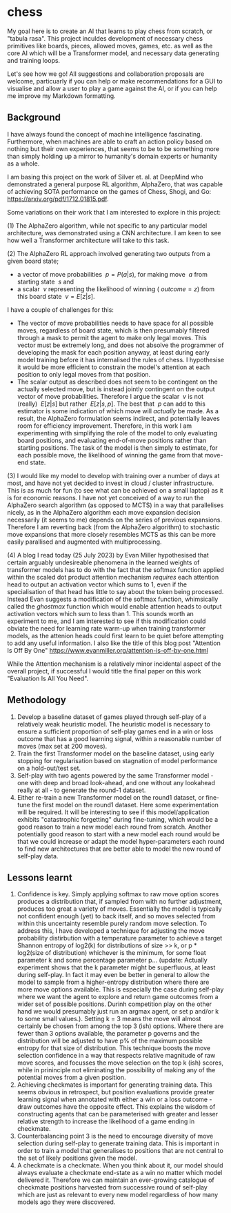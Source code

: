 # chess
My goal here is to create an AI that learns to play chess from scratch, or "tabula rasa". This project inculdes development of necessary chess primitives like boards, pieces, allowed moves, games, etc. as well as the core AI which will be a Transformer model, and necessary data generating and training loops.

Let's see how we go! All suggestions and collaboration proposals are welcome, particuarly if you can help or make recommendations for a GUI to visualise and allow a user to play a game against the AI, or if you can help me improve my Markdown formatting.

## Background
I have always found the concept of machine intelligence fascinating. Furthermore, when machines are able to craft an action policy based on nothing but their own experiences, that seems to be to be something more than simply holding up a mirror to humanity's domain experts or humanity as a whole.

I am basing this project on the work of Silver et. al. at DeepMind who demonstrated a general purpose RL algorithm, AlphaZero, that was capable of achieving SOTA performance on the games of Chess, Shogi, and Go: https://arxiv.org/pdf/1712.01815.pdf.

Some variations on their work that I am interested to explore in this project:

(1) The AlphaZero algorithm, while not specific to any particular model architecture, was demonstrated using a CNN architecture. I am keen to see how well a Transformer architecture will take to this task.

(2) The AlphaZero RL approach involved generating two outputs from a given board state;
 - a vector of move probabilities $\ p = P(a|s)$, for making move $\ a$ from starting state $\ s$ and
 - a scalar $\ v$ representing the likelihood of winning ($\ outcome = z$) from this board state $\ v = E[z|s]$.
 
I have a couple of challenges for this:
 - The vector of move probabilities needs to have space for all possible moves, regardless of board state, which is then presumably filtered through a mask to permit the agent to make only legal moves. This vector must be extremely long, and does not absolve the programmer of developing the mask for each position anyway, at least during early model training before it has internalised the rules of chess. I hypothesise it would be more efficient to constrain the model's attention at each position to only legal moves from that position.
 - The scalar output as described does not seem to be contingent on the actually selected move, but is instead jointly contingent on the output vector of move probabilities. Therefore I argue the scalar $\ v$ is not (really) $\ E[z|s]$ but rather $\ E[z|s,p]$. The best that $\ p$ can add to this estimator is some indication of which move will _actually_ be made. As a result, the AlphaZero formulation seems indirect, and potentially leaves room for efficiency improvement. Therefore, in this work I am experimenting with simplifying the role of the model to only evaluating board positions, and evaluating end-of-move positions rather than starting positions. The task of the model is then simply to estimate, for each possible move, the likelihood of winning the game from that move-end state.

(3) I would like my model to develop with training over a number of days at most, and have not yet decided to invest in cloud / cluster infrastructure. This is as much for fun (to see what can be achieved on a small laptop) as it is for economic reasons. I have not yet conceived of a way to run the AlphaZero search algorithm (as opposed to MCTS) in a way that parallelises nicely, as in the AlphaZero algorithm each move expansion decision necessarily (it seems to me) depends on the series of previous expansions. Therefore I am reverting back (from the AlphaZero algorithm) to stochastic move expansions that more closely resembles MCTS as this can be more easily parallised and augmented with multiprocessing.

(4) A blog I read today (25 July 2023) by Evan Miller hypothesised that certain arguably undesireable phenomena in the learned weights of transformer models has to do with the fact that the softmax function applied within the scaled dot product attention mechanism _requires_ each attention head to output an activation vector which sums to 1, even if the specialisation of that head has little to say about the token being processed. Instead Evan suggests a modification of the softmax function, whimsically called the _ghostmax_ function which would enable attention heads to output activation vectors which sum to less than 1. This sounds worth an experiment to me, and I am interested to see if this modification could obviate the need for learning rate warm-up when training transformer models, as the attenion heads could first learn to be quiet before attempting to add any useful information. I also like the title of this blog post "Attention Is Off By One" https://www.evanmiller.org/attention-is-off-by-one.html

While the Attention mechanism is a relatively minor incidental aspect of the overall project, if successful I would title the final paper on this work "Evaluation Is All You Need".

## Methodology
1. Develop a baseline dataset of games played through self-play of a relatively weak heuristic model. The heuristic model is necessary to ensure a sufficient proportion of self-play games end in a win or loss outcome that has a good learning signal, within a reasonable number of moves (max set at 200 moves).
2. Train the first Transformer model on the baseline dataset, using early stopping for regularisation based on stagnation of model performance on a hold-out/test set.
3. Self-play with two agents powered by the same Transformer model - one with deep and broad look-ahead, and one without any lookahead really at all - to generate the round-1 dataset.
4. Either re-train a new Transformer model on the round1 dataset, or fine-tune the first model on the round1 dataset. Here some experimentation will be required. It will be interesting to see if this model/application exhibits "catastrophic forgetting" during fine-tuning, which would be a good reason to train a new model each round from scratch. Another potentially good reason to start with a new model each round would be that we could increase or adapt the model hyper-parameters each round to find new architectures that are better able to model the new round of self-play data. 

## Lessons learnt
1. Confidence is key. Simply applying softmax to raw move option scores produces a distribution that, if sampled from with no further adjustment, produces too great a variety of moves. Essentially the model is typically not confident enough (yet) to back itself, and so moves selected from within this uncertainty resemble purely random move selection. To address this, I have developed a technique for adjusting the move probability distirbution with a temperature parameter to achieve a target Shannon entropy of log2(k) for distributions of size >> k, or p * log2(size of distribution) whichever is the minimum, for some float parameter k and some percentage parameter p... (update: Actually experiment shows that the k parameter might be superfluous, at least during self-play. In fact it may even be better in general to allow the model to sample from a higher-entropy distribution where there are more move options available. This is especially the case during self-play where we want the agent to explore and return game outcomes from a wider set of possible positions. Durinh competition play on the other hand we would presumably just run an argmax agent, or set p and/or k to some small values.). Setting k = 3 means the move will almost certainly be chosen from among the top 3 (ish) options. Where there are fewer than 3 options available, the parameter p governs and the distribution will be adjusted to have p% of the maximum possible entropy for that size of distribution. This technique boosts the move selection confidence in a way that respects relative magnitude of raw move scores, and focusses the move selection on the top k (ish) scores, while in prininciple not eliminating the possibility of making any of the potential moves from a given position.
2. Achieving checkmates is important for generating training data. This seems obvious in retrospect, but position evaluations provide greater learning signal when annotated with either a win or a loss outcome - draw outcomes have the opposite effect. This explains the wisdom of constructing agents that can be parameterised with greater and lesser relative strength to increase the likelihood of a game ending in checkmate.
3. Counterbalancing point 3 is the need to encourage diversity of move selection during self-play to generate training data. This is important in order to train a model that generalises to positions that are not central to the set of likely positions given the model.
4. A checkmate is a checkmate. When you think about it, our model should always evaluate a checkmate end-state as a win no matter which model delivered it. Therefore we can maintain an ever-growing catalogue of checkmate positions harvested from successive round of self-play which are just as relevant to every new model regardless of how many models ago they were discovered.
